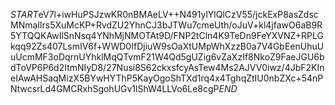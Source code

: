 $START$eV7l+iwHuPSJzwKR0nBMAeLV++N491ylYlQlCzV55/jckExP8asZdscMNmaIlrs5XuMcKP+RvdZU2YhnCJ3bJTWu7cmeUth/oJuV+kl4jfawO6aB9R5YTQQKAwIlSnNsq4YNhMjNMOTAt9D/FNP2tCln4K9TeDn9FeYXVNZ+RPLGkqq92Zs407LsmIV6f+WWD0IfDjiuW9sOaXtUMpWhXzzB0a7V4GbEenUhuUuUcmMF3oDqrnUYhklMqQTvmF21W4Qd5gUZig6vZaXzIf8NkoZ9FaeJGU6bdToVP6P6d2ItmNIyD8/27Nusi8S62ckxsfcyAsTew4Ms2AJVV0iwz/4JbF2KIneIAwAHSaqMizX5BYwHYThP5KayOgoShTXd1rq4x4TghqZtIU0nbZXc+54nPNtwcsrLd4GMCRxhSgohUGv1lShW4LLVo6Le8cgP$END$